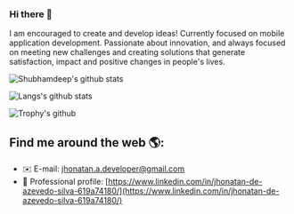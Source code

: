 ### Hi there 👋

I am encouraged to create and develop ideas! Currently focused on mobile application development.
Passionate about innovation, and always focused on meeting new challenges and creating solutions that generate satisfaction, impact and positive changes in people's lives.

![Shubhamdeep's github stats](https://github-readme-stats.vercel.app/api?username=JhonatanAzevedo&show_icons=true&hide_border=true)

![Langs's github stats](https://github-readme-stats.vercel.app/api/top-langs/?username=JhonatanAzevedo&layout=compact)

![Trophy's github](https://github-profile-trophy.vercel.app/?username=JhonatanAzevedo&column=3&margin-w=15&margin-h=15)


## Find me around the web 🌎:
- ✉️ E-mail: [jhonatan.a.developer@gmail.com](mailto:jhonatan.a.developer@gmail.com)
- 💼 Professional profile: [https://www.linkedin.com/in/jhonatan-de-azevedo-silva-619a74180/](https://www.linkedin.com/in/jhonatan-de-azevedo-silva-619a74180/)
